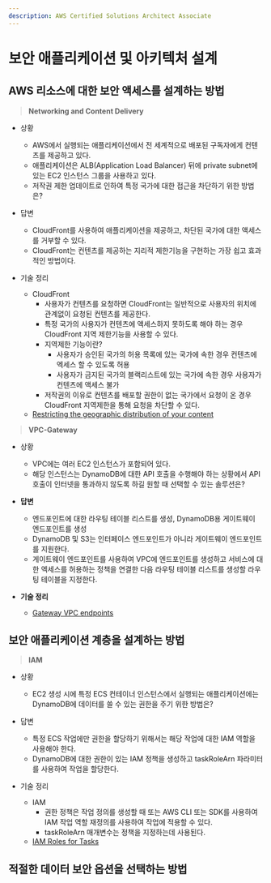 ```yaml
---
description: AWS Certified Solutions Architect Associate
---
```


# 보안 애플리케이션 및 아키텍처 설계

## AWS 리소스에 대한 보안 액세스를 설계하는 방법

> **Networking and Content Delivery**

- 상황
    - AWS에서 실행되는 애플리케이션에서 전 세계적으로 배포된 구독자에게 컨텐츠를 제공하고 있다.
    - 애플리케이션은 ALB(Application Load Balancer) 뒤에 private subnet에 있는 EC2 인스턴스 그룹을 사용하고 있다.
    - 저작권 제한 업데이트로 인하여 특정 국가에 대한 접근을 차단하기 위한 방법은?

- 답변
    - CloudFront를 사용하여 애플리케이션을 제공하고, 차단된 국가에 대한 액세스를 거부할 수 있다.
    - CloudFront는 컨텐츠를 제공하는 지리적 제한기능을 구현하는 가장 쉽고 효과적인 방법이다.

- 기술 정리
    - CloudFront
        - 사용자가 컨텐츠를 요청하면 CloudFront는 일반적으로 사용자의 위치에 관계없이 요청된 컨텐츠를 제공한다.
        - 특정 국가의 사용자가 컨텐츠에 액세스하지 못하도록 해야 하는 경우 CloudFront 지역 제한기능을 사용할 수 있다.
        - 지역제한 기능이란?
            - 사용자가 승인된 국가의 허용 목록에 있는 국가에 속한 경우 컨텐츠에 엑세스 할 수 있도록 허용
            - 사용자가 금지된 국가의 블랙리스트에 있는 국가에 속한 경우 사용자가 컨텐츠에 액세스 불가
        - 저작권의 이유로 컨텐츠를 배포할 권한이 없는 국가에서 요청이 온 경우 CloudFront 지역제한을 통해 요청을 차단할 수 있다.
    - [Restricting the geographic distribution of your content](https://docs.aws.amazon.com/AmazonCloudFront/latest/DeveloperGuide/georestrictions.html)

> **VPC-Gateway**

- 상황
    - VPC에는 여러 EC2 인스턴스가 포함되어 있다.
    - 해당 인스턴스는 DynamoDB에 대한 API 호출을 수행해야 하는 상황에서 API 호출이 인터넷을 통과하지 않도록 하길 원할 때 선택할 수 있는 솔루션은?

- **답변**
    - 엔드포인트에 대한 라우팅 테이블 리스트를 생성, DynamoDB용 게이트웨이 엔드포인트를 생성
    - DynamoDB 및 S3는 인터페이스 엔드포인트가 아니라 게이트웨이 엔드포인트를 지원한다.
    - 게이트웨이 엔드포인트를 사용하여 VPC에 엔드포인트를 생성하고 서비스에 대한 엑세스를 허용하는 정책을 연결한 다음 라우팅 테이블 리스트를 생성할 라우팅 테이블을 지정한다.

- **기술 정리**
    - [Gateway VPC endpoints](https://docs.aws.amazon.com/vpc/latest/privatelink/vpce-gateway.html)

## 보안 애플리케이션 계층을 설계하는 방법

> **IAM**

- 상황
    - EC2 생성 시에 특정 ECS 컨테이너 인스턴스에서 실행되는 애플리케이션에는 DynamoDB에 데이터를 쓸 수 있는 권한을 주기 위한 방법은?

- 답변
    - 특정 ECS 작업에만 권한을 할당하기 위해서는 해당 작업에 대한 IAM 역할을 사용해야 한다.
    - DynamoDB에 대한 권한이 있는 IAM 정책을 생성하고 taskRoleArn 파라미터를 사용하여 작업을 할당한다.

- 기술 정리
    - IAM
        - 권한 정책은 작업 정의를 생성할 때 또는 AWS CLI 또는 SDK를 사용하여 IAM 작업 역할 재정의를 사용하여 작업에 적용할 수 있다.
        - taskRoleArn 매개변수는 정책을 지정하는데 사용된다.
    - [IAM Roles for Tasks](https://docs.aws.amazon.com/AmazonECS/latest/developerguide/task-iam-roles.html)

## 적절한 데이터 보안 옵션을 선택하는 방법